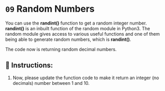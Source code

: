 # `09` Random Numbers

You can use the **randint()** function to get a random integer number. **randint()** is an inbuilt function of the random module in Python3.
The random module gives access to various useful functions and one of them being able to generate random numbers, which is **randint()**.

The code now is returning random decimal numbers.

## 📝 Instructions:

1. Now, please update the function code to make it return an integer (no decimals) number between 1 and 10.



